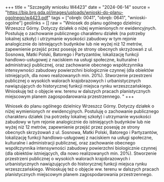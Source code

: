 +++
title = "Szczegóły wniosku W4423"
date = "2024-06-14"
source = "https://bip.brg.gda.pl/images/uploads/wnioski-do-planu-ogolnego/w4423.pdf"
tags = ["obręb: 0041", "obręb: 0641", "wnioski-ogolne"]
geolinks = []
raw = "Wniosek do planu ogólnego dzielnicy Wrzeszcz Górny. Dotyczy działek o niżej wymienionych nr ewidencyjnych. Postuluję o zachowanie publicznego charakteru działek (na potrzeby lokalnej szkoły) i utrzymanie wysokości zabudowy w tym rejonie analogicznie do istniejących budynków lub nie wyżej niż 12 metrów, zapewnienie przejść przez posesję ze strony obecnych skrzyżowań z ul. Sosnowa, Matki Polski, Batorego i Partyzantów, lokalizację funkcji handlowo-usługowej z naciskiem na usługi społeczne, kulturalne i administracji publicznej, oraz zachowanie obecnego współczynnika intensywności zabudowy powierzchni biologicznie czynnej (dla obiektów istniejących, dla nowo realizowanych min. 20%). Stworzenie przestrzeni publicznej o wysokich walorach krajobrazowych i urbanistycznych nawiązujących do historycznej funkcji miejsca rynku wrzeszczańskiego. Wnioskuję też o objęcie ww. terenu w dalszych pracach planistycznych miejscowym planem zagospodarowania przestrzennego. "
+++

Wniosek do planu ogólnego dzielnicy Wrzeszcz Górny. Dotyczy działek o niżej
wymienionych nr ewidencyjnych. Postuluję o zachowanie publicznego charakteru działek (na
potrzeby lokalnej szkoły) i utrzymanie wysokości zabudowy w tym rejonie analogicznie do
istniejących budynków lub nie wyżej niż 12 metrów, zapewnienie przejść przez posesję ze strony
obecnych skrzyżowań z ul. Sosnowa, Matki Polski, Batorego i Partyzantów, lokalizację funkcji
handlowo-usługowej z naciskiem na usługi społeczne, kulturalne i administracji publicznej, oraz
zachowanie obecnego współczynnika intensywności zabudowy powierzchni biologicznie czynnej
(dla obiektów istniejących, dla nowo realizowanych min. 20%). Stworzenie przestrzeni publicznej
o wysokich walorach krajobrazowych i urbanistycznych nawiązujących do historycznej funkcji
miejsca rynku wrzeszczańskiego. Wnioskuję też o objęcie ww. terenu w dalszych pracach
planistycznych miejscowym planem zagospodarowania przestrzennego.



